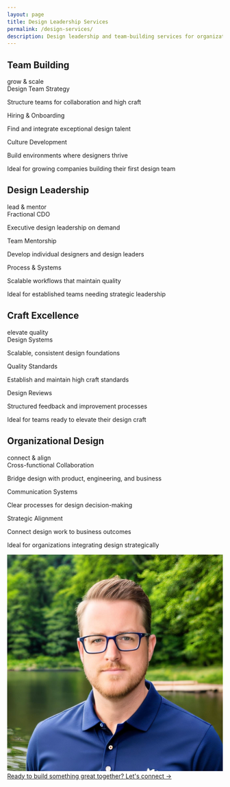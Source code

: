```yaml
---
layout: page
title: Design Leadership Services
permalink: /design-services/
description: Design leadership and team-building services for organizations ready to invest in exceptional craft, strong mentorship, and collaborative design cultures.
---
```


<div class="grid grid-cols-1 lg:grid-cols-2 gap-4 lg:gap-8">
  <div class="fade-in-up fade-in-up-delay-2 group relative">
    <div class="border border-gray-700 rounded-lg p-8 h-full hover:border-gray-400 transition-colors">
      <div class="flex items-start justify-between mb-6">
        <h2 class="mt-0 text-xl" data-scramble>Team Building</h2>
        <span class="text-sm uppercase font-bold tracking-wider text-blue-950 bg-blue-500 px-2 py-1 rounded">grow & scale</span>
      </div>
      <div class="space-y-3 mb-6">
        <div>
          <span class="font-medium">Design Team Strategy</span>
          <p class="text-foreground-muted mt-1" data-scramble>Structure teams for collaboration and high craft</p>
        </div>
        <div>
          <span class="font-medium">Hiring & Onboarding</span>
          <p class="text-foreground-muted mt-1" data-scramble>Find and integrate exceptional design talent</p>
        </div>
        <div>
          <span class="font-medium">Culture Development</span>
          <p class="text-foreground-muted mt-1" data-scramble>Build environments where designers thrive</p>
        </div>
      </div>
      <p class="border-t border-gray-700 pt-4" data-scramble>
        Ideal for growing companies building their first design team
      </p>
    </div>
  </div>
  <div class="fade-in-up fade-in-up-delay-3 group relative">
    <div class="border border-gray-700 rounded-lg p-8 h-full hover:border-gray-400 transition-colors">
      <div class="flex items-start justify-between mb-6">
        <h2 class="mt-0 text-xl" data-scramble>Design Leadership</h2>
        <span class="text-sm uppercase font-bold tracking-wider text-green-950 bg-green-500 px-2 py-1 rounded">lead & mentor</span>
      </div>
      <div class="space-y-3 mb-6">
        <div>
          <span class="font-medium">Fractional CDO</span>
          <p class="text-foreground-muted mt-1" data-scramble>Executive design leadership on demand</p>
        </div>
        <div>
          <span class="font-medium">Team Mentorship</span>
          <p class="text-foreground-muted mt-1" data-scramble>Develop individual designers and design leaders</p>
        </div>
        <div>
          <span class="font-medium">Process & Systems</span>
          <p class="text-foreground-muted mt-1" data-scramble>Scalable workflows that maintain quality</p>
        </div>
      </div>
      <p class="border-t border-gray-700 pt-4" data-scramble>
        Ideal for established teams needing strategic leadership
      </p>
    </div>
  </div>
  <div class="fade-in-up fade-in-up-delay-4 group relative">
    <div class="border border-gray-700 rounded-lg p-8 h-full hover:border-gray-400 transition-colors">
      <div class="flex items-start justify-between mb-6">
        <h2 class="mt-0 text-xl" data-scramble>Craft Excellence</h2>
        <span class="text-sm uppercase font-bold tracking-wider text-primary-950 bg-primary-500 px-2 py-1 rounded">elevate quality</span>
      </div>
      <div class="space-y-3 mb-6">
        <div>
          <span class="font-medium">Design Systems</span>
          <p class="text-foreground-muted mt-1" data-scramble>Scalable, consistent design foundations</p>
        </div>
        <div>
          <span class="font-medium">Quality Standards</span>
          <p class="text-foreground-muted mt-1" data-scramble>Establish and maintain high craft standards</p>
        </div>
        <div>
          <span class="font-medium">Design Reviews</span>
          <p class="text-foreground-muted mt-1" data-scramble>Structured feedback and improvement processes</p>
        </div>
      </div>
      <p class="border-t border-gray-700 pt-4" data-scramble>
        Ideal for teams ready to elevate their design craft
      </p>
    </div>
  </div>
  <div class="fade-in-up fade-in-up-delay-5 group relative">
    <div class="border border-gray-700 rounded-lg p-8 h-full hover:border-gray-400 transition-colors">
      <div class="flex items-start justify-between mb-6">
        <h2 class="mt-0 text-xl" data-scramble>Organizational Design</h2>
        <span class="text-sm uppercase font-bold tracking-wider text-purple-950 bg-purple-500 px-2 py-1 rounded">connect & align</span>
      </div>
      <div class="space-y-3 mb-6">
        <div>
          <span class="font-medium">Cross-functional Collaboration</span>
          <p class="text-foreground-muted mt-1" data-scramble>Bridge design with product, engineering, and business</p>
        </div>
        <div>
          <span class="font-medium">Communication Systems</span>
          <p class="text-foreground-muted mt-1" data-scramble>Clear processes for design decision-making</p>
        </div>
        <div>
          <span class="font-medium">Strategic Alignment</span>
          <p class="text-foreground-muted mt-1" data-scramble>Connect design work to business outcomes</p>
        </div>
      </div>
      <p class="border-t border-gray-700 pt-4" data-scramble>
        Ideal for organizations integrating design strategically
      </p>
    </div>
  </div>
  <a href="/contact" class="contact-card fade-in-up fade-in-up-delay-6 lg:col-span-2">
    <img class="contact-card__image" src="/assets/images/profile-photo.png" />
    <div class="contact-card__content">
      <span class="contact-card__text" data-scramble>Ready to build something great together?</span>
      <span class="contact-card__link">
        <span data-scramble>Let's connect &rarr;</span>
      </span>
    </div>
  </a>

</div>
